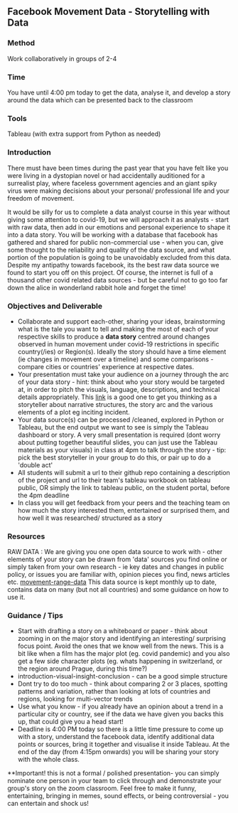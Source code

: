 ## Facebook Movement Data - Storytelling with Data 

### Method

Work collaboratively in groups of 2-4 

### Time

You have until 4:00 pm today to get the data, analyse it, and develop a story around the data which can be presented back to the classroom

### Tools 

Tableau (with extra support from Python as needed)

### Introduction

There must have been times during the past year that you have felt like you were living in a dystopian novel or had accidentally auditioned for a surrealist play, where faceless government agencies and an giant spiky virus were making decisions about your personal/ professional life and your freedom of movement. 

It would be silly for us to complete a data analyst course in this year without giving some attention to covid-19, but we will approach it as analysts - start with raw data, then add in our emotions and personal experience to shape it into a data story. You will be working with a database that facebook has gathered and shared for public non-commercial use - when you can, give some thought to the reliability and quality of the data source, and what portion of the population is going to be unavoidably excluded from this data. Despite my antipathy towards facebook, its the best raw data source we found to start you off on this project. Of course, the internet is full of a thousand other covid related data sources - but be careful not to go too far down the alice in wonderland rabbit hole and forget the time!

### Objectives and Deliverable

- Collaborate and support each-other, sharing your ideas, brainstorming what is the tale you want to tell and making the most of each of your respective skills to produce a **data story** centred around changes observed in human movement under covid-19 restrictions in specific country(/ies) or Region(s). Ideally the story should have a time element (ie changes in movement over a timeline) and some comparisons - compare cities or countries' experience at respective dates.
-  Your presentation must take your audience on a journey through the arc of your data story - hint: think about who your story would be targeted at, in order to pitch the visuals, language, descriptions, and technical details appropriately. This [link](https://blog.reedsy.com/narrative-arc) is a good one to get you thinking as a storyteller about narrative structures, the story arc and the various elements of a plot eg inciting incident. 
-  Your data source(s) can be processed /cleaned, explored in Python or Tableau, but the end output we want to see is simply the Tableau dashboard or story. A very small presentation is required (dont worry about putting together beautiful slides, you can just use the Tableau materials as your visuals) in class at 4pm to talk through the story - tip: pick the best storyteller in your group to do this, or pair up to do a 'double act'
-  All students will submit a url to their github repo containing a description of the project and url to their team's tableau workbook on tableau public, OR simply the link to tableau public, on the student portal, before the 4pm deadline
-  In class you will get feedback from your peers and the teaching team on how much the story interested them, entertained or surprised them, and how well it was researched/ structured as a story

### Resources 

RAW DATA : We are giving you one open data source to work with - other elements of your story can be drawn from 'data' sources you find online or simply taken from your own research - ie key dates and changes in public policy, or issues you are familiar with, opinion pieces you find, news articles etc. [movement-range-data](https://data.humdata.org/dataset/movement-range-maps)
This data source is kept monthly up to date, contains data on many (but not all countries) and some guidance on how to use it. 


### Guidance / Tips 

- Start with drafting a story on a whiteboard or paper - think about zooming in on the major story and identifying an interesting/ surprising focus point. Avoid the ones that we know well from the news. This is a bit like when a film has the major plot (eg. covid pandemic) and you also get a few side character plots (eg. whats happening in switzerland, or the region around Prague, during this time?)  
- introduction-visual-insight-conclusion - can be a good simple structure
- Dont try to do too much - think about comparing 2 or 3 places, spotting patterns and variation, rather than looking at lots of countries and regions, looking for multi-vector trends
- Use what you know - if you already have an opinion about a trend in a particular city or country, see if the data we have given you backs this up, that could give you a head start!
- Deadline is 4:00 PM today so there is a little time pressure to come up with a story, understand the facebook data, identify additional data points or sources, bring it together and visualise it inside Tableau. At the end of the day (from 4:15pm onwards) you will be sharing your story with the whole class. 

**Important! this is not a formal / polished presentation- you can simply nominate one person in your team to click through and demonstrate your group's story on the zoom classroom. Feel free to make it funny, entertaining, bringing in memes, sound effects, or being controversial - you can entertain and shock us! 
